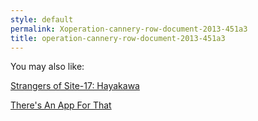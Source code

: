 ```yaml
---
style: default
permalink: Xoperation-cannery-row-document-2013-451a3
title: operation-cannery-row-document-2013-451a3
---
```

You may also like:

[Strangers of Site-17: Hayakawa](http://scp-wiki.net/strangers-of-site-17-part-three)

[There's An App For That](http://scp-wiki.net/theres-an-app-for-that)
